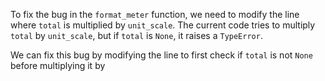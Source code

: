 To fix the bug in the `format_meter` function, we need to modify the line where `total` is multiplied by `unit_scale`. The current code tries to multiply `total` by `unit_scale`, but if `total` is `None`, it raises a `TypeError`. 

We can fix this bug by modifying the line to first check if `total` is not `None` before multiplying it by